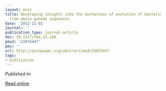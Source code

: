 ```yaml
---
layout: post
title: Developing insights into the mechanisms of evolution of bacterial pathogens
  from whole-genome sequences.
date: '2012-11-01'
journal: ''
publication_type: journal-article
doi: 10.2217/fmb.12.108
pmid: '23075447'
pmc: ''
url: http://europepmc.org/abstract/med/23075447
tags:
- publication
---
```


*Published in*: 

[Read online](http://europepmc.org/abstract/med/23075447)


